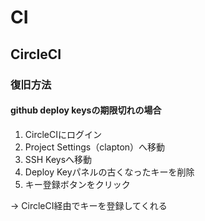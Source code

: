 # CI

## CircleCI
### 復旧方法
#### github deploy keysの期限切れの場合
1. CircleCIにログイン
1. Project Settings（clapton）へ移動
1. SSH Keysへ移動
1. Deploy Keyパネルの古くなったキーを削除
1. キー登録ボタンをクリック

→ CircleCI経由でキーを登録してくれる